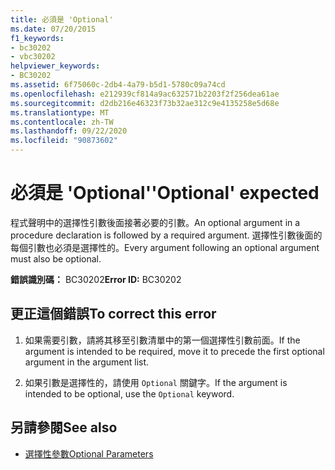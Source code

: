 ```yaml
---
title: 必須是 'Optional'
ms.date: 07/20/2015
f1_keywords:
- bc30202
- vbc30202
helpviewer_keywords:
- BC30202
ms.assetid: 6f75060c-2db4-4a79-b5d1-5780c09a74cd
ms.openlocfilehash: e212939cf814a9ac632571b2203f2f256dea61ae
ms.sourcegitcommit: d2db216e46323f73b32ae312c9e4135258e5d68e
ms.translationtype: MT
ms.contentlocale: zh-TW
ms.lasthandoff: 09/22/2020
ms.locfileid: "90873602"
---
```

# <a name="optional-expected"></a><span data-ttu-id="4d379-102">必須是 'Optional'</span><span class="sxs-lookup"><span data-stu-id="4d379-102">'Optional' expected</span></span>

<span data-ttu-id="4d379-103">程式聲明中的選擇性引數後面接著必要的引數。</span><span class="sxs-lookup"><span data-stu-id="4d379-103">An optional argument in a procedure declaration is followed by a required argument.</span></span> <span data-ttu-id="4d379-104">選擇性引數後面的每個引數也必須是選擇性的。</span><span class="sxs-lookup"><span data-stu-id="4d379-104">Every argument following an optional argument must also be optional.</span></span>  
  
 <span data-ttu-id="4d379-105">**錯誤識別碼：** BC30202</span><span class="sxs-lookup"><span data-stu-id="4d379-105">**Error ID:** BC30202</span></span>  
  
## <a name="to-correct-this-error"></a><span data-ttu-id="4d379-106">更正這個錯誤</span><span class="sxs-lookup"><span data-stu-id="4d379-106">To correct this error</span></span>  
  
1. <span data-ttu-id="4d379-107">如果需要引數，請將其移至引數清單中的第一個選擇性引數前面。</span><span class="sxs-lookup"><span data-stu-id="4d379-107">If the argument is intended to be required, move it to precede the first optional argument in the argument list.</span></span>  
  
2. <span data-ttu-id="4d379-108">如果引數是選擇性的，請使用 `Optional` 關鍵字。</span><span class="sxs-lookup"><span data-stu-id="4d379-108">If the argument is intended to be optional, use the `Optional` keyword.</span></span>  
  
## <a name="see-also"></a><span data-ttu-id="4d379-109">另請參閱</span><span class="sxs-lookup"><span data-stu-id="4d379-109">See also</span></span>

- [<span data-ttu-id="4d379-110">選擇性參數</span><span class="sxs-lookup"><span data-stu-id="4d379-110">Optional Parameters</span></span>](../../programming-guide/language-features/procedures/optional-parameters.md)
